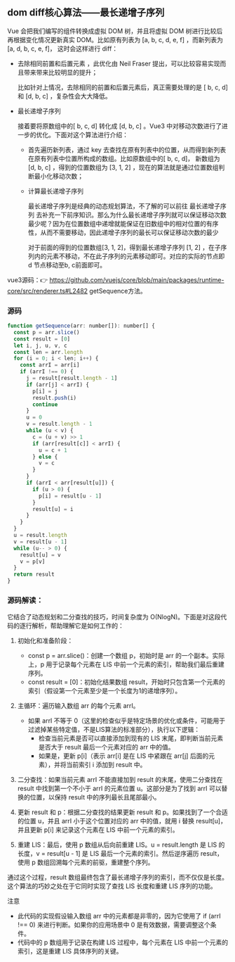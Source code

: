 ## dom diff核心算法——最长递增子序列

 Vue 会把我们编写的组件转换成虚拟 DOM 树，并且将虚拟 DOM 树进行比较后再根据变化情况更新真实 DOM。比如原有列表为 [a, b, c, d, e, f] ，而新列表为 [a, d, b, c, e, f]， 这时会这样进行 diff：

- 去除相同前置和后置元素 ，此优化由 Neil Fraser 提出，可以比较容易实现而且带来带来比较明显的提升；

  比如针对上情况，去除相同的前置和后置元素后，真正需要处理的是 [ b, c, d] 和 [d, b, c] ，复杂性会大大降低。



- 最长递增子序列

  接着要将原数组中的[ b, c, d] 转化成 [d, b, c] 。Vue3 中对移动次数进行了进一步的优化。下面对这个算法进行介绍：

  - 首先遍历新列表，通过 key 去查找在原有列表中的位置，从而得到新列表在原有列表中位置所构成的数组。比如原数组中的[ b, c, d]， 新数组为 [d, b, c] ，得到的位置数组为 [3, 1, 2] ，现在的算法就是通过位置数组判断最小化移动次数；

  - 计算最长递增子序列

    最长递增子序列是经典的动态规划算法，不了解的可以前往 最长递增子序列 去补充一下前序知识。那么为什么最长递增子序列就可以保证移动次数最少呢？因为在位置数组中递增就能保证在旧数组中的相对位置的有序性，从而不需要移动，因此递增子序列的最长可以保证移动次数的最少

    对于前面的得到的位置数组[3, 1, 2]，得到最长递增子序列 [1, 2] ，在子序列内的元素不移动，不在此子序列的元素移动即可。对应的实际的节点即 d 节点移动至b, c前面即可。

vue3源码：👉 https://github.com/vuejs/core/blob/main/packages/runtime-core/src/renderer.ts#L2482 getSequence方法。

### 源码
```js
function getSequence(arr: number[]): number[] {
  const p = arr.slice()
  const result = [0]
  let i, j, u, v, c
  const len = arr.length
  for (i = 0; i < len; i++) {
    const arrI = arr[i]
    if (arrI !== 0) {
      j = result[result.length - 1]
      if (arr[j] < arrI) {
        p[i] = j
        result.push(i)
        continue
      }
      u = 0
      v = result.length - 1
      while (u < v) {
        c = (u + v) >> 1
        if (arr[result[c]] < arrI) {
          u = c + 1
        } else {
          v = c
        }
      }
      if (arrI < arr[result[u]]) {
        if (u > 0) {
          p[i] = result[u - 1]
        }
        result[u] = i
      }
    }
  }
  u = result.length
  v = result[u - 1]
  while (u-- > 0) {
    result[u] = v
    v = p[v]
  }
  return result
}
```

### 源码解读：

它结合了动态规划和二分查找的技巧，时间复杂度为 O(NlogN)。下面是对这段代码的逐行解析，帮助理解它是如何工作的：

1. 初始化和准备阶段：

     - const p = arr.slice()：创建一个数组 p，初始时是 arr 的一个副本。实际上，p 用于记录每个元素在 LIS 中前一个元素的索引，帮助我们最后重建序列。
     - const result = [0]：初始化结果数组 result，开始时只包含第一个元素的索引（假设第一个元素至少是一个长度为1的递增序列）。
2. 主循环：遍历输入数组 arr 的每个元素 arrI。

     - 如果 arrI 不等于 0（这里的检查似乎是特定场景的优化或条件，可能用于过滤掉某些特定值，不是LIS算法的标准部分），执行以下逻辑：
       - 检查当前元素是否可以直接添加到现有的 LIS 末尾，即判断当前元素是否大于 result 最后一个元素对应的 arr 中的值。
       - 如果是，更新 p[i]（表示 arr[i] 是在 LIS 中紧跟在 arr[j] 后面的元素），并将当前索引 i 添加到 result 中。
3. 二分查找：如果当前元素 arrI 不能直接加到 result 的末尾，使用二分查找在 result 中找到第一个不小于 arrI 的元素位置 u。这部分是为了找到 arrI 可以替换的位置，以保持 result 中的序列最长且尾部最小。

4. 更新 result 和 p：根据二分查找的结果更新 result 和 p。如果找到了一个合适的位置 u，并且 arrI 小于这个位置对应的 arr 中的值，就用 i 替换 result[u]，并且更新 p[i] 来记录这个元素在 LIS 中前一个元素的索引。

5. 重建 LIS：最后，使用 p 数组从后向前重建 LIS。u = result.length 是 LIS 的长度，v = result[u - 1] 是 LIS 最后一个元素的索引。然后逆序遍历 result，使用 p 数组回溯每个元素的前驱，重建整个序列。

通过这个过程，result 数组最终包含了最长递增子序列的索引，而不仅仅是长度。这个算法的巧妙之处在于它同时实现了查找 LIS 长度和重建 LIS 序列的功能。

注意
- 此代码的实现假设输入数组 arr 中的元素都是非零的，因为它使用了 if (arrI !== 0) 来进行判断。如果你的应用场景中 0 是有效数据，需要调整这个条件。
- 代码中的 p 数组用于记录在构建 LIS 过程中，每个元素在 LIS 中前一个元素的索引，这是重建 LIS 具体序列的关键。